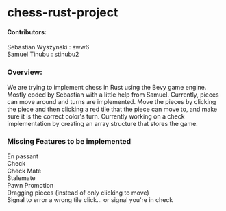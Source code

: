 # chess-rust-project
#### Contributors:  
Sebastian Wyszynski : sww6   
Samuel Tinubu : stinubu2

### Overview: 
We are trying to implement chess in Rust using the Bevy game engine.  
Mostly coded by Sebastian with a little help from Samuel.
Currently, pieces can move around and turns are implemented.
Move the pieces by clicking the piece and then clicking a red tile that the piece can move to, and make sure it is the correct color's turn.
Currently working on a check implementation by creating an array structure that stores the game.

### Missing Features to be implemented
En passant  
Check  
Check Mate  
Stalemate  
Pawn Promotion  
Dragging pieces (instead of only clicking to move)  
Signal to error a wrong tile click... or signal you're in check  

